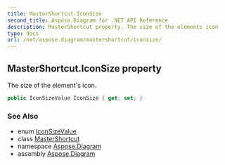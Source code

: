 ```yaml
---
title: MasterShortcut.IconSize
second_title: Aspose.Diagram for .NET API Reference
description: MasterShortcut property. The size of the elements icon
type: docs
url: /net/aspose.diagram/mastershortcut/iconsize/
---
```

## MasterShortcut.IconSize property

The size of the element's icon.

```csharp
public IconSizeValue IconSize { get; set; }
```

### See Also

* enum [IconSizeValue](../../iconsizevalue/)
* class [MasterShortcut](../)
* namespace [Aspose.Diagram](../../mastershortcut/)
* assembly [Aspose.Diagram](../../../)


